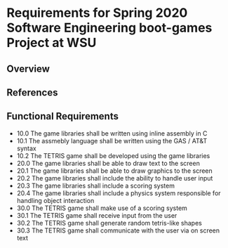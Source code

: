 Requirements for Spring 2020 Software Engineering boot-games Project at WSU
============================================================================

## Overview

## References

## Functional Requirements

* 10.0 The game libraries shall be written using inline assembly in C
* 10.1 The assmebly language shall be written using the GAS / AT&T syntax 
* 10.2 The TETRIS game shall be developed using the game libraries
* 20.0 The game libraries shall be able to draw text to the screen
* 20.1 The game libraries shall be able to draw graphics to the screen
* 20.2 The game libraries shall include the ability to handle user input
* 20.3 The game libraries shall include a scoring system
* 20.4 The game libraries shall include a physics system responsible for handling object interaction
* 30.0 The TETRIS game shall make use of a scoring system
* 30.1 The TETRIS game shall receive input from the user
* 30.2 The TETRIS game shall generate random tetris-like shapes
* 30.3 The TETRIS game shall communicate with the user via on screen text
